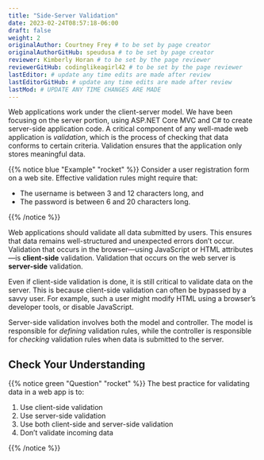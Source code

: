 ```yaml
---
title: "Side-Server Validation"
date: 2023-02-24T08:57:18-06:00
draft: false
weight: 2
originalAuthor: Courtney Frey # to be set by page creator
originalAuthorGitHub: speudusa # to be set by page creator
reviewer: Kimberly Horan # to be set by the page reviewer
reviewerGitHub: codinglikeagirl42 # to be set by the page reviewer
lastEditor: # update any time edits are made after review
lastEditorGitHub: # update any time edits are made after review
lastMod: # UPDATE ANY TIME CHANGES ARE MADE
---
```


Web applications work under the client-server model. We have been focusing on the server portion, using ASP.NET Core MVC and C# to create server-side application code. A critical component of any well-made web application is *validation*, which is the process of checking that data conforms to certain criteria. Validation ensures that the application only stores meaningful data.

{{% notice blue "Example" "rocket" %}} 
Consider a user registration form on a web site. Effective validation rules might require that:

- The username is between 3 and 12 characters long, and
- The password is between 6 and 20 characters long.

{{% /notice %}}

Web applications should validate all data submitted by users. This ensures that data remains well-structured and unexpected errors don’t occur. Validation that occurs in the browser—using JavaScript or HTML attributes—is **client-side** validation. Validation that occurs on the web server is **server-side** validation.

Even if client-side validation is done, it is still critical to validate data on the server. This is because client-side validation can often be bypassed by a savvy user. For example, such a user might modify HTML using a browser’s developer tools, or disable JavaScript.

Server-side validation involves both the model and controller. The model is responsible for _defining_ validation rules, while the controller is responsible for _checking_ validation rules when data is submitted to the server.



## Check Your Understanding

{{% notice green  "Question" "rocket" %}} 
The best practice for validating data in a web app is to:

1. Use client-side validation
1. Use server-side validation
1. Use both client-side and server-side validation
1. Don’t validate incoming data 

<!-- ans:  Use both client-side and server-side validation -->
{{% /notice %}}